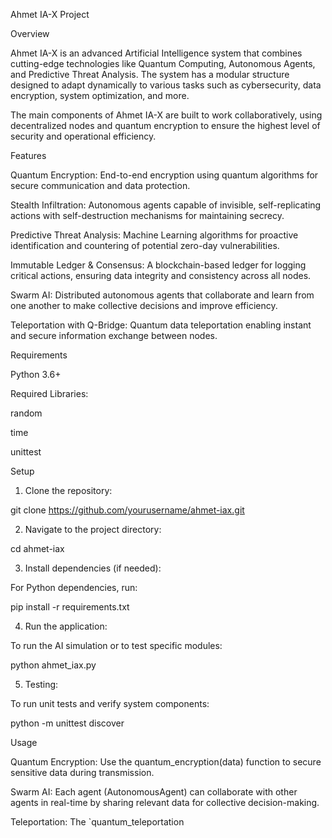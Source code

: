 Ahmet IA-X Project

Overview

Ahmet IA-X is an advanced Artificial Intelligence system that combines cutting-edge technologies like Quantum Computing, Autonomous Agents, and Predictive Threat Analysis. The system has a modular structure designed to adapt dynamically to various tasks such as cybersecurity, data encryption, system optimization, and more.

The main components of Ahmet IA-X are built to work collaboratively, using decentralized nodes and quantum encryption to ensure the highest level of security and operational efficiency.

Features

Quantum Encryption: End-to-end encryption using quantum algorithms for secure communication and data protection.

Stealth Infiltration: Autonomous agents capable of invisible, self-replicating actions with self-destruction mechanisms for maintaining secrecy.

Predictive Threat Analysis: Machine Learning algorithms for proactive identification and countering of potential zero-day vulnerabilities.

Immutable Ledger & Consensus: A blockchain-based ledger for logging critical actions, ensuring data integrity and consistency across all nodes.

Swarm AI: Distributed autonomous agents that collaborate and learn from one another to make collective decisions and improve efficiency.

Teleportation with Q-Bridge: Quantum data teleportation enabling instant and secure information exchange between nodes.


Requirements

Python 3.6+

Required Libraries:

random

time

unittest



Setup

1. Clone the repository:

git clone https://github.com/yourusername/ahmet-iax.git


2. Navigate to the project directory:

cd ahmet-iax


3. Install dependencies (if needed):

For Python dependencies, run:

pip install -r requirements.txt



4. Run the application:

To run the AI simulation or to test specific modules:

python ahmet_iax.py



5. Testing:

To run unit tests and verify system components:

python -m unittest discover




Usage

Quantum Encryption: Use the quantum_encryption(data) function to secure sensitive data during transmission.

Swarm AI: Each agent (AutonomousAgent) can collaborate with other agents in real-time by sharing relevant data for collective decision-making.

Teleportation: The `quantum_teleportation
